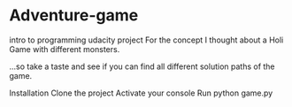 # Adventure-game
intro to programming udacity project
For the concept I thought about a Holi Game  with different monsters.

...so take a taste and see if you can find all different solution paths of the game. 

Installation
Clone the project
Activate your console
Run python game.py
